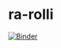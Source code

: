 # ra-rolli

[![Binder](https://mybinder.org/badge_logo.svg)](https://mybinder.org/v2/gh/bankit-cfin/ra-rolli/HEAD?filepath=grafici.ipynb)
